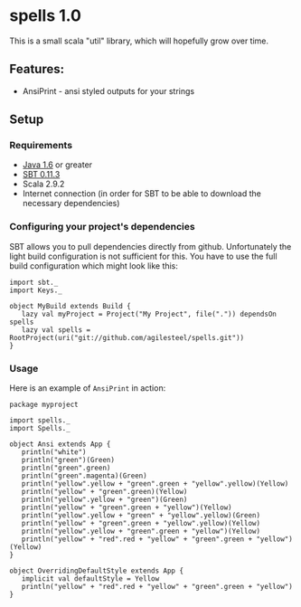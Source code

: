 [Java 1.6]: http://java.com/en/download/index.jsp
[SBT 0.11.3]: https://github.com/harrah/xsbt/wiki

# spells 1.0

This is a small scala "util" library, which will hopefully grow over time.

## Features:

* AnsiPrint - ansi styled outputs for your strings

## Setup

### Requirements 

* [Java 1.6] or greater
* [SBT 0.11.3]
* Scala 2.9.2
* Internet connection (in order for SBT to be able to download the necessary dependencies)

### Configuring your project's dependencies

SBT allows you to pull dependencies directly from github. Unfortunately the light build configuration is not sufficient for this. You have to use the full build configuration which might look like this:

	import sbt._
	import Keys._

	object MyBuild extends Build {
	   lazy val myProject = Project("My Project", file(".")) dependsOn spells
	   lazy val spells = RootProject(uri("git://github.com/agilesteel/spells.git"))
	}

### Usage

Here is an example of ``AnsiPrint`` in action:

	package myproject

	import spells._
	import Spells._
 
	object Ansi extends App {
	   println("white")
	   println("green")(Green)
	   println("green".green)
	   println("green".magenta)(Green)
	   println("yellow".yellow + "green".green + "yellow".yellow)(Yellow)
	   println("yellow" + "green".green)(Yellow)
	   println("yellow".yellow + "green")(Green)
	   println("yellow" + "green".green + "yellow")(Yellow)
	   println("yellow".yellow + "green" + "yellow".yellow)(Green)
	   println("yellow" + "green".green + "yellow".yellow)(Yellow)
	   println("yellow".yellow + "green".green + "yellow")(Yellow)
	   println("yellow" + "red".red + "yellow" + "green".green + "yellow")(Yellow)
	}

	object OverridingDefaultStyle extends App {
	   implicit val defaultStyle = Yellow
	   println("yellow" + "red".red + "yellow" + "green".green + "yellow")
	}